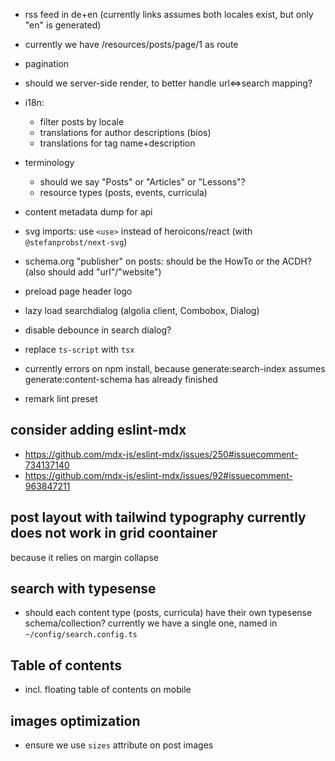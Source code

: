 - rss feed in de+en (currently links assumes both locales exist, but only "en" is generated)

- currently we have /resources/posts/page/1 as route

- pagination

- should we server-side render, to better handle url<=>search mapping?

- i18n:

  - filter posts by locale
  - translations for author descriptions (bios)
  - translations for tag name+description

- terminology

  - should we say "Posts" or "Articles" or "Lessons"?
  - resource types (posts, events, curricula)

- content metadata dump for api

- svg imports: use `<use>` instead of heroicons/react (with `@stefanprobst/next-svg`)

- schema.org "publisher" on posts: should be the HowTo or the ACDH? (also should add
  "url"/"website")

- preload page header logo

- lazy load searchdialog (algolia client, Combobox, Dialog)

- disable debounce in search dialog?

- replace `ts-script` with `tsx`

- currently errors on npm install, because generate:search-index assumes generate:content-schema has
  already finished

- remark lint preset

## consider adding eslint-mdx

- https://github.com/mdx-js/eslint-mdx/issues/250#issuecomment-734137140
- https://github.com/mdx-js/eslint-mdx/issues/92#issuecomment-963847211

## post layout with tailwind typography currently does not work in grid coontainer

because it relies on margin collapse

## search with typesense

- should each content type (posts, curricula) have their own typesense schema/collection? currently
  we have a single one, named in `~/config/search.config.ts`

## Table of contents

- incl. floating table of contents on mobile

## images optimization

- ensure we use `sizes` attribute on post images
